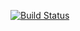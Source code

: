 [![Build Status](https://dev.azure.com/pratheeksha240998/Space%20Game%20-%20web%20-%20Workflow/_apis/build/status/mslearn-tailspin-spacegame-web?branchName=master)](https://dev.azure.com/pratheeksha240998/Space%20Game%20-%20web%20-%20Workflow/_build/latest?definitionId=2&branchName=master)
